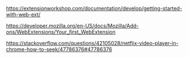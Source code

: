 https://extensionworkshop.com/documentation/develop/getting-started-with-web-ext/

https://developer.mozilla.org/en-US/docs/Mozilla/Add-ons/WebExtensions/Your_first_WebExtension

https://stackoverflow.com/questions/42105028/netflix-video-player-in-chrome-how-to-seek/47786376#47786376